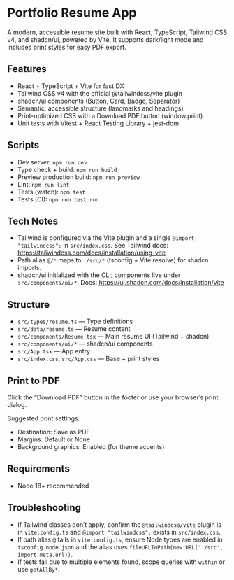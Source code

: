 # Portfolio Resume App

A modern, accessible resume site built with React, TypeScript, Tailwind CSS v4, and shadcn/ui, powered by Vite. It supports dark/light mode and includes print styles for easy PDF export.

## Features

- React + TypeScript + Vite for fast DX
- Tailwind CSS v4 with the official @tailwindcss/vite plugin
- shadcn/ui components (Button, Card, Badge, Separator)
- Semantic, accessible structure (landmarks and headings)
- Print-optimized CSS with a Download PDF button (window.print)
- Unit tests with Vitest + React Testing Library + jest-dom

## Scripts

- Dev server: `npm run dev`
- Type check + build: `npm run build`
- Preview production build: `npm run preview`
- Lint: `npm run lint`
- Tests (watch): `npm test`
- Tests (CI): `npm run test:run`

## Tech Notes

- Tailwind is configured via the Vite plugin and a single `@import "tailwindcss";` in `src/index.css`. See Tailwind docs: https://tailwindcss.com/docs/installation/using-vite
- Path alias `@/*` maps to `./src/*` (tsconfig + Vite resolve) for shadcn imports.
- shadcn/ui initialized with the CLI; components live under `src/components/ui/*`. Docs: https://ui.shadcn.com/docs/installation/vite

## Structure

- `src/types/resume.ts` — Type definitions
- `src/data/resume.ts` — Resume content
- `src/components/Resume.tsx` — Main resume UI (Tailwind + shadcn)
- `src/components/ui/*` — shadcn/ui components
- `src/App.tsx` — App entry
- `src/index.css`, `src/App.css` — Base + print styles

## Print to PDF

Click the “Download PDF” button in the footer or use your browser’s print dialog.

Suggested print settings:

- Destination: Save as PDF
- Margins: Default or None
- Background graphics: Enabled (for theme accents)

## Requirements

- Node 18+ recommended

## Troubleshooting

- If Tailwind classes don’t apply, confirm the `@tailwindcss/vite` plugin is in `vite.config.ts` and `@import "tailwindcss";` exists in `src/index.css`.
- If path alias `@` fails in `vite.config.ts`, ensure Node types are enabled in `tsconfig.node.json` and the alias uses `fileURLToPath(new URL('./src', import.meta.url))`.
- If tests fail due to multiple elements found, scope queries with `within` or use `getAllBy*`.
